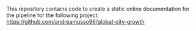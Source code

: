 This repository contains code to create a static online documentation for the pipeline for the following project: https://github.com/andreamusso96/global-city-growth